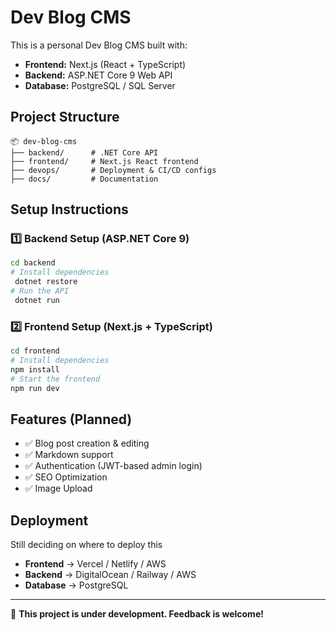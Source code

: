 # Dev Blog CMS

This is a personal Dev Blog CMS built with:
- **Frontend:** Next.js (React + TypeScript)
- **Backend:** ASP.NET Core 9 Web API
- **Database:** PostgreSQL / SQL Server

## Project Structure
```
📦 dev-blog-cms
├── backend/      # .NET Core API
├── frontend/     # Next.js React frontend
├── devops/       # Deployment & CI/CD configs
├── docs/         # Documentation
```

## Setup Instructions

### 1️⃣ Backend Setup (ASP.NET Core 9)
```bash
cd backend
# Install dependencies
 dotnet restore
# Run the API
 dotnet run
```

### 2️⃣ Frontend Setup (Next.js + TypeScript)
```bash
cd frontend
# Install dependencies
npm install
# Start the frontend
npm run dev
```

## Features (Planned)
- ✅ Blog post creation & editing
- ✅ Markdown support
- ✅ Authentication (JWT-based admin login)
- ✅ SEO Optimization
- ✅ Image Upload

## Deployment
Still deciding on where to deploy this
- **Frontend** → Vercel / Netlify / AWS
- **Backend** → DigitalOcean / Railway / AWS
- **Database** → PostgreSQL

---
🚀 **This project is under development. Feedback is welcome!**

